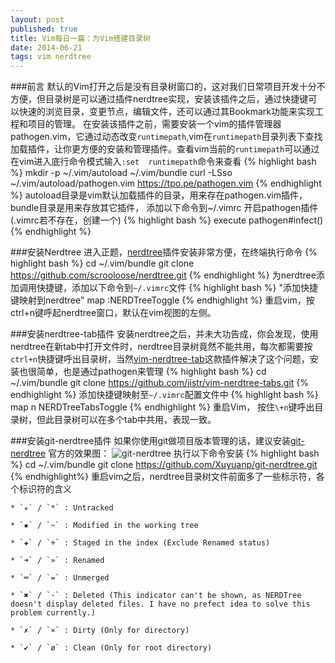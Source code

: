 ```yaml
---
layout: post
published: true
title: Vim每日一篇：为Vim搭建目录树
date: 2014-06-21
tags: vim nerdtree
---
```


###前言
默认的Vim打开之后是没有目录树窗口的，这对我们日常项目开发十分不方便，但目录树是可以通过插件nerdtree实现，安装该插件之后，通过快捷键可以快速的浏览目录，变更节点，编辑文件，还可以通过其Bookmark功能来实现工程和项目的管理。
在安装该插件之前，需要安装一个vim的插件管理器pathogen.vim，它通过动态改变`runtimepath`,vim在`runtimepath`目录列表下查找加载插件，让你更方便的安装和管理插件。查看vim当前的`runtimepath`可以通过在vim进入底行命令模式输入`:set  runtimepath`命令来查看
{% highlight bash %}
mkdir -p ~/.vim/autoload ~/.vim/bundle
curl -LSso ~/.vim/autoload/pathogen.vim https://tpo.pe/pathogen.vim
{% endhighlight %}
autoload目录是vim默认加载插件的目录，用来存在pathogen.vim插件，bundle目录是用来存放其它插件，
添加以下命令到~/.vimrc 开启pathogen插件(.vimrc若不存在，创建一个)
{% highlight bash %}
execute pathogen#infect()
{% endhighlight %}

###安装Nerdtree
进入正题，[nerdtree](https://github.com/scrooloose/nerdtree)插件安装非常方便，在终端执行命令
{% highlight bash %}
cd ~/.vim/bundle
git clone https://github.com/scrooloose/nerdtree.git
{% endhighlight %}
为nerdtree添加调用快捷键，添加以下命令到`~/.vimrc`文件
{% highlight bash %}
"添加快捷键映射到nerdtree"
map <C-n> :NERDTreeToggle<CR>
{% endhighlight %}
重启vim，按ctrl+n键呼起nerdtree窗口，默认在vim视图的左侧。


###安装nerdtree-tab插件
安装nerdtree之后，并未大功告成，你会发现，使用nerdtree在新tab中打开文件时，nerdtree目录树竟然不能共用，每次都需要按`ctrl+n`快捷键呼出目录树，当然[vim-nerdtree-tab](https://github.com/jistr/vim-nerdtree-tabs)这款插件解决了这个问题，安装也很简单，也是通过pathogen来管理
{% highlight bash %}
cd ~/.vim/bundle
git clone https://github.com/jistr/vim-nerdtree-tabs.git
{% endhighlight %}
添加快捷键映射至`~/.vimrc`配置文件中
{% highlight bash %}
map <Leader>n <plug>NERDTreeTabsToggle<CR>
{% endhighlight %}
重启Vim， 按住`\+n`键呼出目录树，但此目录树可以在多个tab中共用，表现一致。

###安装git-nerdtree插件
如果你使用git做项目版本管理的话，建议安装[git-nerdtree](https://github.com/Xuyuanp/git-nerdtree)
官方的效果图：
<img src="https://camo.githubusercontent.com/3fe0388df11cb787f36e1fa108398fd3f757eef4/687474703a2f2f692e696d6775722e636f6d2f6a534377476a552e6769663f31" alt="git-nerdtree" />
执行以下命令安装
{% highlight bash %}
cd ~/.vim/bundle
git clone https://github.com/Xuyuanp/git-nerdtree.git
{% endhighlight%}
重启vim之后，nerdtree目录树文件前面多了一些标示符，各个标识符的含义

	* `✭` / `*` : Untracked

	* `✹` / `~` : Modified in the working tree

	* `✚` / `+` : Staged in the index (Exclude Renamed status)

	* `➜` / `»` : Renamed

	* `═` / `=` : Unmerged

	* `✖` / `-` : Deleted (This indicator can't be shown, as NERDTree doesn't display deleted files. I have no prefect idea to solve this problem currently.)

	* `✗` / `×` : Dirty (Only for directory)

	* `✔` / `ø` : Clean (Only for root directory)

